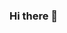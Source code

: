 ### Hi there 👋

<!--
**FrancescoPenasa/FrancescoPenasa** is a ✨ _special_ ✨ repository because its `README.md` (this file) appears on your GitHub profile.

Here are some ideas to get you started:

- 🔭 I’m currently working on ...
- 🌱 I’m currently learning ...
- 👯 I’m looking to collaborate on ...
- 🤔 I’m looking for help with ...
- 💬 Ask me about ...
- 📫 How to reach me: ...
- 😄 Pronouns: ...
- ⚡ Fun fact: ...
-->
<!-- 
[![FrancescoPenasa's github stats](https://github-readme-stats.vercel.app/api?username=FrancescoPenasa&theme=radical&count_private=true&show_icons=true)](https://github.com/FrancescoPenasa/github-readme-stats) -->
